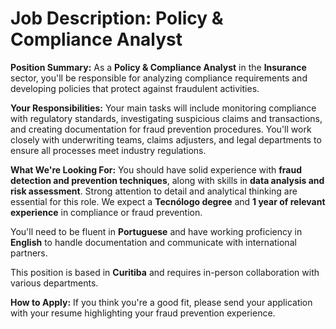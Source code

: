 # Job Description: Policy & Compliance Analyst

**Position Summary:**
As a **Policy & Compliance Analyst** in the **Insurance** sector, you'll be responsible for analyzing compliance requirements and developing policies that protect against fraudulent activities.

**Your Responsibilities:**
Your main tasks will include monitoring compliance with regulatory standards, investigating suspicious claims and transactions, and creating documentation for fraud prevention procedures. You'll work closely with underwriting teams, claims adjusters, and legal departments to ensure all processes meet industry regulations.

**What We're Looking For:**
You should have solid experience with **fraud detection and prevention techniques**, along with skills in **data analysis and risk assessment**. Strong attention to detail and analytical thinking are essential for this role. We expect a **Tecnólogo degree** and **1 year of relevant experience** in compliance or fraud prevention.

You'll need to be fluent in **Portuguese** and have working proficiency in **English** to handle documentation and communicate with international partners.

This position is based in **Curitiba** and requires in-person collaboration with various departments.

**How to Apply:**
If you think you're a good fit, please send your application with your resume highlighting your fraud prevention experience.